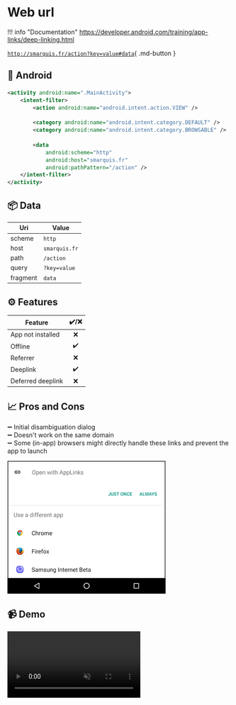 # Web url

!!! info "Documentation"
    https://developer.android.com/training/app-links/deep-linking.html

[`http://smarquis.fr/action?key=value#data`](http://smarquis.fr/action?key=value#data){ .md-button }

## 🤖 Android

```xml title="AndroidManifest.xml"
<activity android:name=".MainActivity">
    <intent-filter>
        <action android:name="android.intent.action.VIEW" />

        <category android:name="android.intent.category.DEFAULT" />
        <category android:name="android.intent.category.BROWSABLE" />

        <data
            android:scheme="http"
            android:host="smarquis.fr"
            android:pathPattern="/action" />
    </intent-filter>
</activity>
```

## 📦 Data

| Uri | Value |
|---|---|
| scheme | `http` |
| host | `smarquis.fr` |
| path | `/action` |
| query | `?key=value` |
| fragment | `data` |

## ⚙️ Features

| Feature | ✔️/❌ |
|---|:---:|
| App not installed | ❌ |
| Offline | ✔️ |
| Referrer | ❌ |
| Deeplink | ✔️ |
| Deferred deeplink | ❌ |

## 📈 Pros and Cons

➖ Initial disambiguation dialog  
➖ Doesn't work on the same domain  
➖ Some (in-app) browsers might directly handle these links and prevent the app to launch  

![](assets/disambiguation_dialog.png)

## 📹 Demo

<video class="device" controls muted>
    <source src="../assets/web-url.mp4" type="video/mp4">
</video>
